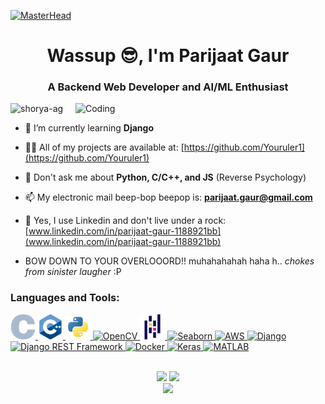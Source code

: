 [![MasterHead](https://user-images.githubusercontent.com/10498744/210012254-234538ff-d198-48aa-8964-37e6fd45d227.gif)](https://parijaat-g.io)
<h1 align="center">Wassup 😎, I'm Parijaat Gaur</h1>
<h3 align="center">A Backend Web Developer and AI/ML Enthusiast</h3>

<img align="right" alt="Coding" width="400" src="https://media.tenor.com/2nKSTDDekOgAAAAC/coding-kira.gif">

<p align="left"> <img src="https://komarev.com/ghpvc/?username=Youruler1&label=Profile%20views&color=0e75b6&style=flat" alt="shorya-ag" /> </p>

- 🌱 I’m currently learning **Django**

- 👨‍💻 All of my projects are available at: [https://github.com/Youruler1](https://github.com/Youruler1)

- 💬 Don't ask me about **Python, C/C++, and JS** (Reverse Psychology)

- 📫 My electronic mail beep-bop beepop is: **parijaat.gaur@gmail.com**

- 📄 Yes, I use Linkedin and don't live under a rock: [www.linkedin.com/in/parijaat-gaur-1188921bb](www.linkedin.com/in/parijaat-gaur-1188921bb)

- BOW DOWN TO YOUR OVERLOOORD!! muhahahahah haha h.. *chokes from sinister laugher* :P

<!-- <h3 align="left">Connect with me:</h3>
<p align="left">
<a href="https://twitter.com/shoryaa46347054" target="blank"><img align="center" src="https://raw.githubusercontent.com/rahuldkjain/github-profile-readme-generator/master/src/images/icons/Social/twitter.svg" alt="shoryaa46347054" height="30" width="40" /></a>
<a href="https://linkedin.com/in/shorya-agarwal-84580b208" target="blank"><img align="center" src="https://raw.githubusercontent.com/rahuldkjain/github-profile-readme-generator/master/src/images/icons/Social/linked-in-alt.svg" alt="shorya-agarwal-84580b208" height="30" width="40" /></a>
<a href="https://instagram.com/shorya.agarwal58" target="blank"><img align="center" src="https://raw.githubusercontent.com/rahuldkjain/github-profile-readme-generator/master/src/images/icons/Social/instagram.svg" alt="shorya.agarwal58" height="30" width="40" /></a>
<a href="https://auth.geeksforgeeks.org/user/shoryaagarwal58" target="blank"><img align="center" src="https://raw.githubusercontent.com/rahuldkjain/github-profile-readme-generator/master/src/images/icons/Social/geeks-for-geeks.svg" alt="shoryaagarwal58" height="30" width="40" /></a>
</p> -->

<h3 align="left">Languages and Tools:</h3>
<p align="left"> 

<p>
  <a href="https://www.cprogramming.com/" target="_blank" rel="noreferrer"> 
    <img src="https://raw.githubusercontent.com/devicons/devicon/master/icons/c/c-original.svg" alt="C" width="40" height="40"/> 
  </a>
  <a href="https://www.w3schools.com/cpp/" target="_blank" rel="noreferrer"> 
    <img src="https://raw.githubusercontent.com/devicons/devicon/master/icons/cplusplus/cplusplus-original.svg" alt="C++" width="40" height="40"/> 
  </a>
  <a href="https://www.python.org" target="_blank" rel="noreferrer"> 
    <img src="https://raw.githubusercontent.com/devicons/devicon/master/icons/python/python-original.svg" alt="Python" width="40" height="40"/> 
  </a>
  <a href="https://opencv.org/" target="_blank" rel="noreferrer"> 
    <img src="https://www.vectorlogo.zone/logos/opencv/opencv-icon.svg" alt="OpenCV" width="40" height="40"/> 
  </a>
  <a href="https://pandas.pydata.org/" target="_blank" rel="noreferrer"> 
    <img src="https://raw.githubusercontent.com/devicons/devicon/master/icons/pandas/pandas-original.svg" alt="Pandas" width="40" height="40"/> 
  </a>
  <a href="https://seaborn.pydata.org/" target="_blank" rel="noreferrer"> 
    <img src="https://seaborn.pydata.org/_images/logo-mark-lightbg.svg" alt="Seaborn" width="40" height="40"/> 
  </a>
  <a href="https://aws.amazon.com/" target="_blank" rel="noreferrer"> 
    <img src="https://cdn.jsdelivr.net/gh/devicons/devicon@latest/icons/amazonwebservices/amazonwebservices-plain-wordmark.svg" alt="AWS" width="40" height="40"/> 
  </a>
  <a href="https://www.djangoproject.com/" target="_blank" rel="noreferrer"> 
    <img src="https://cdn.jsdelivr.net/gh/devicons/devicon@latest/icons/django/django-plain-wordmark.svg" alt="Django" width="40" height="40"/> 
  </a>
  <a href="https://www.django-rest-framework.org/" target="_blank" rel="noreferrer"> 
    <img src="https://cdn.jsdelivr.net/gh/devicons/devicon@latest/icons/djangorest/djangorest-original.svg" alt="Django REST Framework" width="40" height="40"/> 
  </a>
  <a href="https://www.docker.com/" target="_blank" rel="noreferrer"> 
    <img src="https://cdn.jsdelivr.net/gh/devicons/devicon@latest/icons/docker/docker-original-wordmark.svg" alt="Docker" width="40" height="40"/> 
  </a>
  <a href="https://keras.io/" target="_blank" rel="noreferrer"> 
    <img src="https://cdn.jsdelivr.net/gh/devicons/devicon@latest/icons/keras/keras-original.svg" alt="Keras" width="40" height="40"/> 
  </a>
  <a href="https://www.mathworks.com/" target="_blank" rel="noreferrer"> 
    <img src="https://upload.wikimedia.org/wikipedia/commons/2/21/Matlab_Logo.png" alt="MATLAB" width="40" height="40"/> 
  </a>
</p>


<!-- 
<a href="https://www.cprogramming.com/" target="_blank" rel="noreferrer"> <img src="https://raw.githubusercontent.com/devicons/devicon/master/icons/c/c-original.svg" alt="c" width="40" height="40"/> </a> <a href="https://www.w3schools.com/cpp/" target="_blank" rel="noreferrer"> <img src="https://raw.githubusercontent.com/devicons/devicon/master/icons/cplusplus/cplusplus-original.svg" alt="cplusplus" width="40" height="40"/> </a> </a> <a href="https://www.python.org" target="_blank" rel="noreferrer"> <img src="https://raw.githubusercontent.com/devicons/devicon/master/icons/python/python-original.svg" alt="python" width="40" height="40"/> </a><a href="https://opencv.org/" target="_blank" rel="noreferrer"> <img src="https://www.vectorlogo.zone/logos/opencv/opencv-icon.svg" alt="opencv" width="40" height="40"/> </a> <a href="https://pandas.pydata.org/" target="_blank" rel="noreferrer"> <img src="https://raw.githubusercontent.com/devicons/devicon/2ae2a900d2f041da66e950e4d48052658d850630/icons/pandas/pandas-original.svg" alt="pandas" width="40" height="40"/> </a>  <a href="https://seaborn.pydata.org/" target="_blank" rel="noreferrer"> <img src="https://seaborn.pydata.org/_images/logo-mark-lightbg.svg" alt="seaborn" width="40" height="40"/> </a> <img src="https://cdn.jsdelivr.net/gh/devicons/devicon@latest/icons/amazonwebservices/amazonwebservices-plain-wordmark.svg" alt="AWS" width="40" height="40"/> <img src="https://cdn.jsdelivr.net/gh/devicons/devicon@latest/icons/django/django-plain-wordmark.svg" alt="Django" width="40" height="40"/> 
<img src="https://cdn.jsdelivr.net/gh/devicons/devicon@latest/icons/djangorest/djangorest-original.svg" alt="Django REST Framework" width="40" height="40"/>
<img src="https://cdn.jsdelivr.net/gh/devicons/devicon@latest/icons/docker/docker-original-wordmark.svg" alt="Django REST Framework" width="40" height="40"/>
<a href="https://keras.io/" target="_blank" rel="noreferrer"> <img src="https://cdn.jsdelivr.net/gh/devicons/devicon@latest/icons/keras/keras-original.svg" alt="keras" width="40" height="40"/> </a> 
<a href="https://www.mathworks.com/" target="_blank" rel="noreferrer"> <img src="https://upload.wikimedia.org/wikipedia/commons/2/21/Matlab_Logo.png" alt="matlab" width="40" height="40"/> 
</p> -->


<!-- <p><img align="left" src="https://github-readme-stats.vercel.app/api?username=Youruler1&show_icons=true&theme=tokyonight&bg_color=11000000&locale=en&layout=compact" alt="parijaat-g"/></p>

<p>&nbsp;<img align="center" src="https://github-readme-stats.vercel.app/api/top-langs/?username=Youruler1&layout=compact" alt="parijaat-g" /></p>

<p><img align="center" src="https://github-readme-streak-stats-chi-two.vercel.app?user=Youruler1&theme=transparent&hide_border=true" alt="parijaat-g" /></p> -->

<div align="center">
<br/>
  <!-- First row -->
  <img src="https://github-readme-stats.vercel.app/api?username=Youruler1&show_icons=true&theme=tokyonight&bg_color=11000000&locale=en&layout=compact&hide_border=true" height="180" />
  <img src="https://github-readme-stats.vercel.app/api/top-langs/?username=Youruler1&layout=compact&theme=tokyonight&bg_color=11000000&hide_border=true" height="180" />

  <!-- Second row -->
  <br/>
   <img src="https://github-readme-streak-stats-chi-two.vercel.app?user=Youruler1&theme=transparent&hide_border=true" width="800" />


</div>

